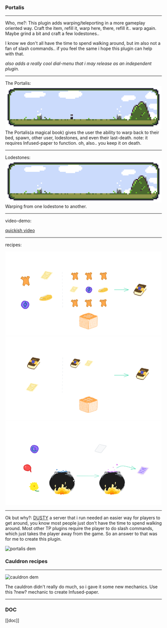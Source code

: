 ### Portalis

---

Who, me?:
This plugin adds warping/teleporting in a more gameplay oriented way. Craft the item, refill it, warp here, there, refill it.. warp again. Maybe grind a bit and craft a few lodestones..

I know we don't all have the time to spend walking around, but im also not a fan of slash commands.. if you feel the same i hope this plugin can help with that.

_also adds a really cool dial-menu that i may release as an independent plugin._

---

The Portalis:
![book-warping](./repo_assets/book_warping.gif)
The Portalis(a magical book) gives the user the ability to warp back to their bed, spawn, other user, lodestones, and even their last-death.
note: it requires Infused-paper to function. oh, also.. you keep it on death.

---

Lodestones:
![lodestone-warping](./repo_assets/lodestone_warping.gif)
Warping from one lodestone to another.

---

video-demo:

[quickish video](https://youtu.be/pihBwHectuY)

---

recipes:

![book-warping](./repo_assets/recipes/portalis-recipe.png)
![book-warping](./repo_assets/recipes/portalis-refill.png)
![book-warping](./repo_assets/recipes/infused_paper.png)

---

Ok but why?:
[DUSTY](https://dustyhub.net) a server that i run needed an easier way for players to get around, you know most people just don't have the time to spend walking around. Most other TP plugins require the player to do slash commands, which just takes the player away from the game. So an answer to that was for me to create this plugin.

![portalis dem](./repo_assets/mm_dem.gif)

### Cauldron recipes

---

![cauldron dem](./repo_assets/example.gif)

The cauldron didn't really do much, so i gave it some new mechanics.
Use this ?new? mechanic to create Infused-paper.

---

### DOC

[[doc]]
